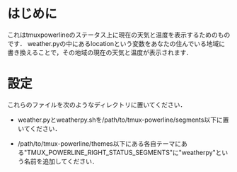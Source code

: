 # はじめに
これはtmuxpowerlineのステータス上に現在の天気と温度を表示するためのものです．
weather.pyの中にあるlocationという変数をあなたの住んでいる地域に書き換えることで，その地域の現在の天気と温度が表示されます．

# 設定
これらのファイルを次のようなディレクトリに置いてください．

- weather.pyとweatherpy.shを/path/to/tmux-powerline/segments以下に置いてください．

- /path/to/tmux-powerline/themes以下にある各自テーマにある"TMUX_POWERLINE_RIGHT_STATUS_SEGMENTS"に"weatherpy"という名前を追加してください．
